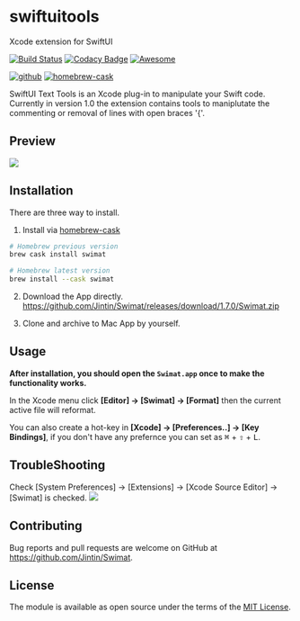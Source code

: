 # swiftuitools
Xcode extension for SwiftUI

[![Build Status](https://travis-ci.org/Jintin/Swimat.svg?branch=master)](https://travis-ci.org/Jintin/Swimat)
[![Codacy Badge](https://api.codacy.com/project/badge/Grade/e3a2fb6a6ba34b11836d58cee0668fb9)](https://www.codacy.com/app/Jintin/Swimat?utm_source=github.com&amp;utm_medium=referral&amp;utm_content=Jintin/Swimat&amp;utm_campaign=Badge_Grade)
[![Awesome](https://cdn.rawgit.com/sindresorhus/awesome/d7305f38d29fed78fa85652e3a63e154dd8e8829/media/badge.svg)](https://github.com/matteocrippa/awesome-swift)

[![github](https://img.shields.io/github/release/Jintin/Swimat.svg)](https://github.com/Jintin/Swimat/releases/latest)
[![homebrew-cask](https://img.shields.io/homebrew/v/swimat.svg)](https://caskroom.github.io/)

SwiftUI Text Tools is an Xcode plug-in to manipulate your Swift code.
Currently in version 1.0 the  extension contains tools to maniplutate the commenting or removal of lines with open braces '{'. 

## Preview

![](./README/preview.gif)

## Installation

There are three way to install.

1. Install via [homebrew-cask](https://caskroom.github.io/)

  ```bash
  # Homebrew previous version
  brew cask install swimat
  ```
  ```bash
  # Homebrew latest version
  brew install --cask swimat
  ```

2. Download the App directly.<br>
  <https://github.com/Jintin/Swimat/releases/download/1.7.0/Swimat.zip>

3. Clone and archive to Mac App by yourself.

## Usage

**After installation, you should open the `Swimat.app` once to make the functionality works.**

In the Xcode menu click **[Editor] -> [Swimat] -> [Format]** then the current active file will reformat.

You can also create a hot-key in **[Xcode] -> [Preferences..] -> [Key Bindings]**, if you don't have any prefernce you can set as <kbd>⌘</kbd> + <kbd>⇧</kbd> + <kbd>L</kbd>.

## TroubleShooting

Check [System Preferences] -> [Extensions] -> [Xcode Source Editor] -> [Swimat] is checked. ![](./README/setting.png)

## Contributing

Bug reports and pull requests are welcome on GitHub at <https://github.com/Jintin/Swimat>.

## License

The module is available as open source under the terms of the [MIT License](http://opensource.org/licenses/MIT).
